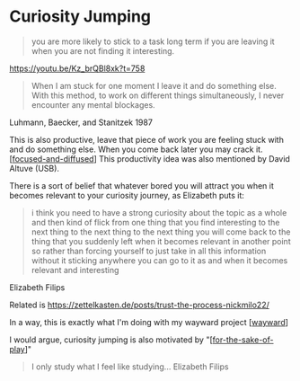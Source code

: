 # Curiosity Jumping

> you are more likely to stick to a task long term if you are leaving it when you are not finding it interesting.

https://youtu.be/Kz_brQBl8xk?t=758

> When I am stuck for one moment I leave it and do something else. With this method, to work on different things simultaneously, I never encounter any mental blockages.

Luhmann, Baecker, and Stanitzek 1987

This is also productive, leave that piece of work you are feeling stuck with and do something else. When you come back later you may crack it. [[focused-and-diffused]] This productivity idea was also mentioned by David Altuve (USB).

There is a sort of belief that whatever bored you will attract you when it becomes relevant to your curiosity journey, as Elizabeth puts it:

> i think you need to have a strong curiosity about the topic as a whole and then kind of flick from one thing that you find interesting to the next thing to the next thing to the next thing you will come back to the thing that you suddenly left when it becomes relevant in another point so rather than forcing yourself to just take in all this information without it sticking anywhere you can go to it as and when it becomes relevant and interesting

Elizabeth Filips

Related is https://zettelkasten.de/posts/trust-the-process-nickmilo22/

In a way, this is exactly what I'm doing with my wayward project [[wayward]]

I would argue, curiosity jumping is also motivated by "[[for-the-sake-of-play]]"

>I only study what I feel like studying...
Elizabeth Filips

[//begin]: # "Autogenerated link references for markdown compatibility"
[focused-and-diffused]: .././bubbles/focused-and-diffused "focused-and-diffused"
[wayward]: .././bubbles/stub "wayward"
[for-the-sake-of-play]: .././bubbles/for-the-sake-of-play "for-the-sake-of-play"
[//end]: # "Autogenerated link references"

